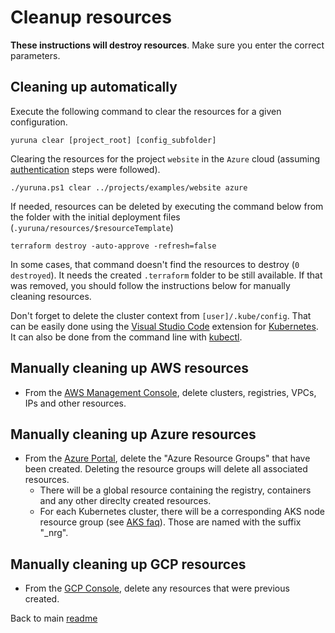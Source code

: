 # Cleanup resources

**These instructions will destroy resources**. Make sure you enter the correct parameters.

## Cleaning up automatically

Execute the following command to clear the resources for a given configuration.

```shell
yuruna clear [project_root] [config_subfolder]
```

Clearing the resources for the project `website` in the `Azure` cloud (assuming [authentication](authenticate.md) steps were followed).

```shell
./yuruna.ps1 clear ../projects/examples/website azure
```

If needed, resources can be deleted by executing the command below from the folder with the initial deployment files (`.yuruna/resources/$resourceTemplate`)

```shell
terraform destroy -auto-approve -refresh=false
```

In some cases, that command doesn't find the resources to destroy (`0 destroyed`). It needs the created `.terraform` folder to be still available. If that was removed, you should follow the instructions below for manually cleaning resources.

Don't forget to delete the cluster context from `[user]/.kube/config`. That can be easily done using the [Visual Studio Code](https://code.visualstudio.com/) extension for [Kubernetes](https://marketplace.visualstudio.com/items?itemName=ms-kubernetes-tools.vscode-kubernetes-tools). It can also be done from the command line with [kubectl](https://kubernetes.io/docs/reference/generated/kubectl/kubectl-commands#-em-delete-context-em-).

## Manually cleaning up AWS resources

- From the [AWS Management Console](https://console.aws.amazon.com/), delete clusters, registries, VPCs, IPs and other resources.

## Manually cleaning up Azure resources

- From the [Azure Portal](https://portal.azure.com), delete the "Azure Resource Groups" that have been created. Deleting the resource groups will delete all associated resources.
  - There will be a global resource containing the registry, containers and any other direclty created resources.
  - For each Kubernetes cluster, there will be a corresponding AKS node resource group (see [AKS faq](https://docs.microsoft.com/en-us/azure/aks/faq)). Those are named with the suffix "_nrg".

## Manually cleaning up GCP resources

- From the [GCP Console](https://console.cloud.google.com/), delete any resources that were previous created.

Back to main [readme](../README.md)
